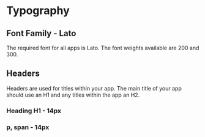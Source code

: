 # Typography

## Font Family - Lato

The required font for all apps is Lato. The font weights available are 200 and 300.

## Headers

Headers are used for titles within your app. The main title of your app should use an H1 and any titles within the app an H2.

### **Heading H1 - 14px**

### p, span - 14px

